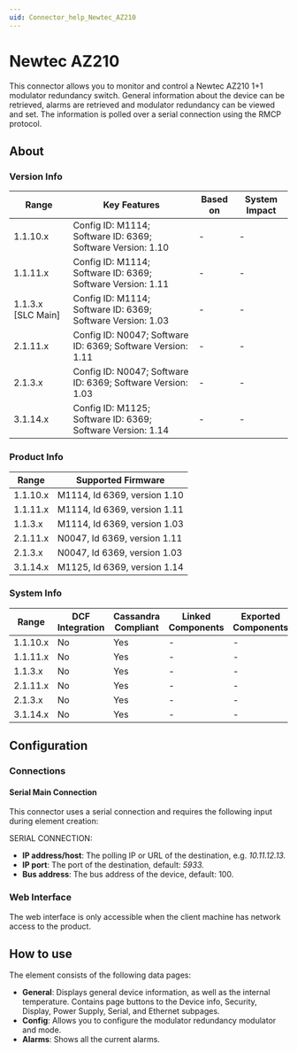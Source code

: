 ```yaml
---
uid: Connector_help_Newtec_AZ210
---
```


# Newtec AZ210

This connector allows you to monitor and control a Newtec AZ210 1+1 modulator redundancy switch. General information about the device can be retrieved, alarms are retrieved and modulator redundancy can be viewed and set. The information is polled over a serial connection using the RMCP protocol.

## About

### Version Info

| **Range**            | **Key Features**                                            | **Based on** | **System Impact** |
|----------------------|-------------------------------------------------------------|--------------|-------------------|
| 1.1.10.x             | Config ID: M1114; Software ID: 6369; Software Version: 1.10 | \-           | \-                |
| 1.1.11.x             | Config ID: M1114; Software ID: 6369; Software Version: 1.11 | \-           | \-                |
| 1.1.3.x \[SLC Main\] | Config ID: M1114; Software ID: 6369; Software Version: 1.03 | \-           | \-                |
| 2.1.11.x             | Config ID: N0047; Software ID: 6369; Software Version: 1.11 | \-           | \-                |
| 2.1.3.x              | Config ID: N0047; Software ID: 6369; Software Version: 1.03 | \-           | \-                |
| 3.1.14.x             | Config ID: M1125; Software ID: 6369; Software Version: 1.14 | \-           | \-                |

### Product Info

| **Range** | **Supported Firmware**       |
|-----------|------------------------------|
| 1.1.10.x  | M1114, Id 6369, version 1.10 |
| 1.1.11.x  | M1114, Id 6369, version 1.11 |
| 1.1.3.x   | M1114, Id 6369, version 1.03 |
| 2.1.11.x  | N0047, Id 6369, version 1.11 |
| 2.1.3.x   | N0047, Id 6369, version 1.03 |
| 3.1.14.x  | M1125, Id 6369, version 1.14 |

### System Info

| Range     | DCF Integration     | Cassandra Compliant     | Linked Components     | Exported Components     |
|-----------|---------------------|-------------------------|-----------------------|-------------------------|
| 1.1.10.x  | No                  | Yes                     | \-                    | \-                      |
| 1.1.11.x  | No                  | Yes                     | \-                    | \-                      |
| 1.1.3.x   | No                  | Yes                     | \-                    | \-                      |
| 2.1.11.x  | No                  | Yes                     | \-                    | \-                      |
| 2.1.3.x   | No                  | Yes                     | \-                    | \-                      |
| 3.1.14.x  | No                  | Yes                     | \-                    | \-                      |

## Configuration

### Connections

#### Serial Main Connection

This connector uses a serial connection and requires the following input during element creation:

SERIAL CONNECTION:

- **IP address/host**: The polling IP or URL of the destination, e.g. *10.11.12.13.*
- **IP port**: The port of the destination, default: *5933.*
- **Bus address**: The bus address of the device, default: 100.

### Web Interface

The web interface is only accessible when the client machine has network access to the product.

## How to use

The element consists of the following data pages:

- **General**: Displays general device information, as well as the internal temperature. Contains page buttons to the Device info, Security, Display, Power Supply, Serial, and Ethernet subpages.
- **Config**: Allows you to configure the modulator redundancy modulator and mode.
- **Alarms**: Shows all the current alarms.
